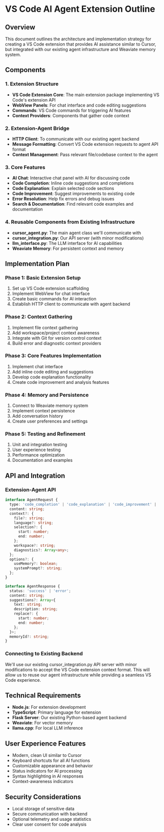 # VS Code AI Agent Extension Outline

## Overview
This document outlines the architecture and implementation strategy for creating a VS Code extension that provides AI assistance similar to Cursor, but integrated with our existing agent infrastructure and Weaviate memory system.

## Components

### 1. Extension Structure
- **VS Code Extension Core**: The main extension package implementing VS Code's extension API
- **WebView Panels**: For chat interface and code editing suggestions
- **Commands**: VS Code commands for triggering AI features
- **Context Providers**: Components that gather code context

### 2. Extension-Agent Bridge
- **HTTP Client**: To communicate with our existing agent backend
- **Message Formatting**: Convert VS Code extension requests to agent API format
- **Context Management**: Pass relevant file/codebase context to the agent

### 3. Core Features
- **AI Chat**: Interactive chat panel with AI for discussing code
- **Code Completion**: Inline code suggestions and completions
- **Code Explanation**: Explain selected code sections 
- **Code Improvement**: Suggest improvements to existing code
- **Error Resolution**: Help fix errors and debug issues
- **Search & Documentation**: Find relevant code examples and documentation

### 4. Reusable Components from Existing Infrastructure
- **cursor_agent.py**: The main agent class we'll communicate with
- **cursor_integration.py**: Our API server (with minor modifications)
- **llm_interface.py**: The LLM interface for AI capabilities
- **Weaviate Memory**: For persistent context and memory

## Implementation Plan

### Phase 1: Basic Extension Setup
1. Set up VS Code extension scaffolding
2. Implement WebView for chat interface
3. Create basic commands for AI interaction
4. Establish HTTP client to communicate with agent backend

### Phase 2: Context Gathering
1. Implement file context gathering
2. Add workspace/project context awareness
3. Integrate with Git for version control context
4. Build error and diagnostic context providers

### Phase 3: Core Features Implementation
1. Implement chat interface
2. Add inline code editing and suggestions
3. Develop code explanation functionality
4. Create code improvement and analysis features

### Phase 4: Memory and Persistence
1. Connect to Weaviate memory system
2. Implement context persistence
3. Add conversation history
4. Create user preferences and settings

### Phase 5: Testing and Refinement
1. Unit and integration testing
2. User experience testing
3. Performance optimization
4. Documentation and examples

## API and Integration

### Extension-Agent API
```typescript
interface AgentRequest {
  type: 'code_completion' | 'code_explanation' | 'code_improvement' | 'general_query';
  content: string;
  context?: {
    file?: string;
    language?: string;
    selection?: {
      start: number;
      end: number;
    };
    workspace?: string;
    diagnostics?: Array<any>;
  };
  options?: {
    useMemory?: boolean;
    systemPrompt?: string;
  };
}

interface AgentResponse {
  status: 'success' | 'error';
  content: string;
  suggestions?: Array<{
    text: string;
    description: string;
    replace?: {
      start: number;
      end: number;
    };
  }>;
  memoryId?: string;
}
```

### Connecting to Existing Backend
We'll use our existing cursor_integration.py API server with minor modifications to accept the VS Code extension context format. This will allow us to reuse our agent infrastructure while providing a seamless VS Code experience.

## Technical Requirements
- **Node.js**: For extension development
- **TypeScript**: Primary language for extension
- **Flask Server**: Our existing Python-based agent backend
- **Weaviate**: For vector memory
- **llama.cpp**: For local LLM inference

## User Experience Features
- Modern, clean UI similar to Cursor
- Keyboard shortcuts for all AI functions
- Customizable appearance and behavior
- Status indicators for AI processing
- Syntax highlighting in AI responses
- Context-awareness indicators

## Security Considerations
- Local storage of sensitive data
- Secure communication with backend
- Optional telemetry and usage statistics
- Clear user consent for code analysis 